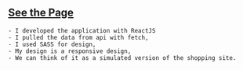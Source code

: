 ## [See the Page](https://thy-blog.netlify.app/)

    - I developed the application with ReactJS
    - I pulled the data from api with fetch,
    - I used SASS for design,
    - My design is a responsive design,
    - We can think of it as a simulated version of the shopping site.
